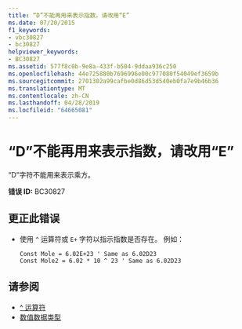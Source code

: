 ```yaml
---
title: “D”不能再用来表示指数，请改用“E”
ms.date: 07/20/2015
f1_keywords:
- vbc30827
- bc30827
helpviewer_keywords:
- BC30827
ms.assetid: 577f8c0b-9e8a-433f-b504-9ddaa936c250
ms.openlocfilehash: 44e725880b7696996e00c977080f54049ef3659b
ms.sourcegitcommit: 2701302a99cafbe0d86d53d540eb0fa7e9b46b36
ms.translationtype: MT
ms.contentlocale: zh-CN
ms.lasthandoff: 04/28/2019
ms.locfileid: "64665081"
---
```

# <a name="d-can-no-longer-be-used-to-indicate-an-exponent-use-e-instead"></a>“D”不能再用来表示指数，请改用“E”
“D”字符不能用来表示乘方。  
  
 **错误 ID:** BC30827  
  
## <a name="to-correct-this-error"></a>更正此错误  
  
- 使用 `^` 运算符或 `E+` 字符以指示指数是否存在。 例如：  
  
    ```  
    Const Mole = 6.02E+23 ' Same as 6.02D23  
    Const Mole2 = 6.02 * 10 ^ 23 ' Same as 6.02D23  
    ```  
  
## <a name="see-also"></a>请参阅

- [^ 运算符](../../visual-basic/language-reference/operators/exponentiation-operator.md)
- [数值数据类型](../../visual-basic/programming-guide/language-features/data-types/numeric-data-types.md)
